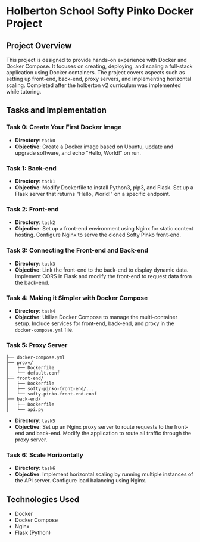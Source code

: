 # Holberton School Softy Pinko Docker Project

## Project Overview

This project is designed to provide hands-on experience with Docker and Docker Compose. It focuses on creating, deploying, and scaling a full-stack application using Docker containers. The project covers aspects such as setting up front-end, back-end, proxy servers, and implementing horizontal scaling. Completed after the holberton v2 curriculum was implemented while tutoring.

## Tasks and Implementation

### Task 0: Create Your First Docker Image

- **Directory**: `task0`
- **Objective**: Create a Docker image based on Ubuntu, update and upgrade software, and echo "Hello, World!" on run.

### Task 1: Back-end

- **Directory**: `task1`
- **Objective**: Modify Dockerfile to install Python3, pip3, and Flask. Set up a Flask server that returns "Hello, World!" on a specific endpoint.

### Task 2: Front-end

- **Directory**: `task2`
- **Objective**: Set up a front-end environment using Nginx for static content hosting. Configure Nginx to serve the cloned Softy Pinko front-end.

### Task 3: Connecting the Front-end and Back-end

- **Directory**: `task3`
- **Objective**: Link the front-end to the back-end to display dynamic data. Implement CORS in Flask and modify the front-end to request data from the back-end.

### Task 4: Making it Simpler with Docker Compose

- **Directory**: `task4`
- **Objective**: Utilize Docker Compose to manage the multi-container setup. Include services for front-end, back-end, and proxy in the `docker-compose.yml` file.

### Task 5: Proxy Server
```task5/
├── docker-compose.yml
├── proxy/
│   ├── Dockerfile
│   └── default.conf
├── front-end/
│   ├── Dockerfile
│   ├── softy-pinko-front-end/...
│   └── softy-pinko-front-end.conf
├── back-end/
│   ├── Dockerfile
│   └── api.py
```
- **Directory**: `task5`
- **Objective**: Set up an Nginx proxy server to route requests to the front-end and back-end. Modify the application to route all traffic through the proxy server.

### Task 6: Scale Horizontally

- **Directory**: `task6`
- **Objective**: Implement horizontal scaling by running multiple instances of the API server. Configure load balancing using Nginx.

## Technologies Used

- Docker
- Docker Compose
- Nginx
- Flask (Python)
